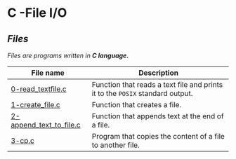 # C -File I/O




## *Files*
*Files are programs written in **C language.***

File name | Description
---- | ----
[0-read_textfile.c](https://github.com/Donaldoo/holbertonschool-low_level_programming/blob/main/file_io/0-read_textfile.c) | Function that reads a text file and prints it to the `POSIX` standard output.
[1-create_file.c](https://github.com/Donaldoo/holbertonschool-low_level_programming/blob/main/file_io/1-create_file.c) | Function that creates a file.
[2-append_text_to_file.c](https://github.com/Donaldoo/holbertonschool-low_level_programming/blob/main/file_io/2-append_text_to_file.c) | Function that appends text at the end of a file.
[3-cp.c](https://github.com/Donaldoo/holbertonschool-low_level_programming/blob/main/file_io/3-cp.c) | Program that copies the content of a file to another file.
